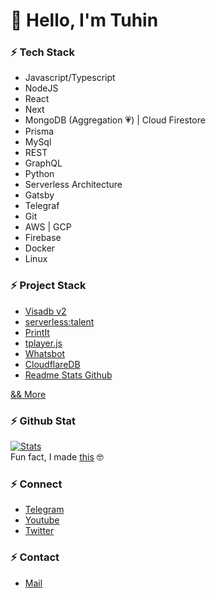 <!-- [![hola](https://raw.githubusercontent.com/tuhinpal/tuhinpal/master/readme-image/header.png "hola")](http://thetuhin.com "hola") -->

# **👋 Hello, I'm Tuhin**

### ⚡ Tech Stack

- Javascript/Typescript
- NodeJS
- React
- Next
- MongoDB (Aggregation 💗) | Cloud Firestore
- Prisma
- MySql
- REST
- GraphQL
- Python
- Serverless Architecture
- Gatsby
- Telegraf
- Git
- AWS | GCP
- Firebase
- Docker
- Linux

### ⚡ Project Stack

- [Visadb v2](https://visadb.io/ "Visadb")
- [serverless:talent](https://serverlesstalent.com/ "serverless:talent")
- [PrintIt](https://printit.work/ "PrintIt")
- [tplayer.js](https://github.com/tuhinpal/tplayer.js "PrintIt")
- [Whatsbot](https://github.com/TheWhatsBot/WhatsBot "Whatsbot")
- [CloudflareDB](https://github.com/tuhinpal/CloudflareDB "CloudflareDB")
- [Readme Stats Github](https://github.com/tuhinpal/readme-stats-github "Readme Stats Github")

[&& More](https://github.com/tuhinpal "&& More")

### ⚡ Github Stat

[![Stats](https://github-stats-alpha.vercel.app/api/?username=tuhinpal&cc=fff&tc=DF7431&ic=DF7431 "Stats")](https://github.com/tuhinpal "Stats")<br>
Fun fact, I made [this](https://github.com/tuhinpal/readme-stats-github "Readme Stats Github") 🤓

### ⚡ Connect

- [Telegram](https://telegram.dog/tprojects "Telegram")
- [Youtube](https://www.youtube.com/channel/UCa4FMtLpYcOBtjKOZgzTFNA "Youtube")
- [Twitter](https://twitter.com/jeeetpaul "Twitter")

### ⚡ Contact

- [Mail](mailto:me@thetuhin.com "Mail")
  <!-- - [Telegram](https://telegram.dog/cachecleanerjeet "Telegram") -->
  <!-- [![Footer](https://raw.githubusercontent.com/tuhinpal/tuhinpal/master/readme-image/footer.png "Footer")](http://thetuhin.com "Footer") -->
